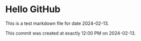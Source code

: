 # Hello GitHub
This is a test markdown file for date 2024-02-13.

This commit was created at exactly 12:00 PM on 2024-02-13.
